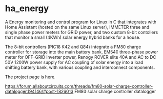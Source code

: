 # ha_energy

A Energy monitoring and control program for Linux in C that integrates with Home Assistant (hosted on the same Linux server), IMMETER three and single phase power meters for GRID power, and two custom 8-bit contollers that monitor a small (4KWh) solar energy hybrid banks for a house.

The 8-bit controllers (PIC18 K42 and Q84) integrate a FM80 charge controller for storage into the main battery bank, EM540 three-phase power meter for OFF-GRID inverter power, Renogy ROVER elite 40A and AC to DC 50V 1200W power supply for AC coupling of solar energy into a load shifting battery bank, with various coupling and interconnect components.

The project page is here. 

https://forum.allaboutcircuits.com/threads/fm80-solar-charge-controller-datalogger.194146/#post-1826013
FM80 solar charge controller datalogger
